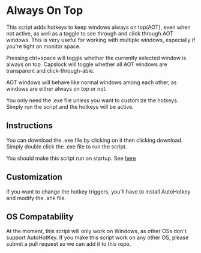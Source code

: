 # Always On Top

This script adds hotkeys to keep windows always on top(AOT), even when not active, as well as a toggle to see through and click through AOT windows. This is very useful for working with multiple windows, especially if you're tight on monitor space.

Pressing ctrl+space will toggle whether the currently selected window is always on top. Capslock will toggle whether all AOT windows are transparent and click-through-able.

AOT windows will behave like normal windows among each other, as windows are either always on top or not.

You only need the .exe file unless you want to customize the hotkeys. Simply run the script and the hotkeys will be active.

## Instructions

You can download the .exe file by clicking on it then clicking download. Simply double click the .exe file to run the script. 

You should make this script run on startup. See [here](https://www.howtogeek.com/208224/how-to-add-programs-files-and-folders-to-system-startup-in-windows-8.1/)

## Customization

If you want to change the hotkey triggers, you'll have to install AutoHotkey and modify the .ahk file.

## OS Compatability

At the moment, this script will only work on Windows, as other OSs don't support AutoHotKey. If you make this script work on any other OS, please submit a pull request so we can add it to this repo.
